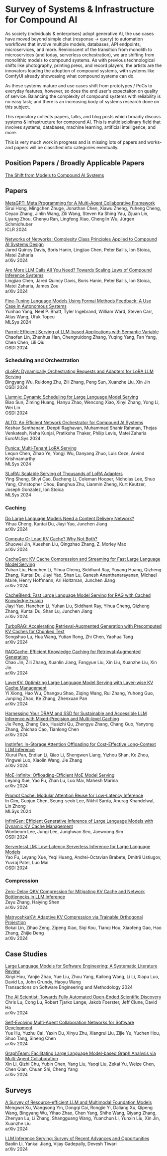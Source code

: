 # Survey of Systems & Infrastructure for Compound AI

As society (individuals & enterprises) adopt generative AI, the use cases have moved beyond simple chat (response -> query) to automation workflows that involve multiple models, databases, API endpoints, microservices, and more. Reminiscent of the transition from monolith to microservices (and today, serverless orchestration), we are shifting from monolithic models to compound systems. As with previous technological shifts like photography, printing press, and record players, the artists are the innovators leading the adoption of compound systems, with systems like ComfyUI already showcasing what compound systems can do. 

As these systems mature and use cases shift from prototypes / PoCs to everyday features, however, so does the end user's expectaiton on quality of service. Balancing the complexity of compound systems with reliability is no easy task; and there is an increasing body of systems research done on this subject. 

This repository collects papers, talks, and blog posts which broadly discuss systems & infrastructure for compound AI. This is multidisciplinary field that involves systems, databases, machine learning, artificial intelligence, and more. 

This is very much work in progress and is missing lots of papers and works- and papers will be classified into categories eventually.

## Position Papers / Broadly Applicable Papers

[The Shift from Models to Compound AI Systems](https://bair.berkeley.edu/blog/2024/02/18/compound-ai-systems/)

## Papers

[MetaGPT: Meta Programming for A Multi-Agent Collaborative Framework](https://openreview.net/forum?id=VtmBAGCN7o)\
Sirui Hong, Mingchen Zhuge, Jonathan Chen, Xiawu Zheng, Yuheng Cheng, Ceyao Zhang, Jinlin Wang, Zili Wang, Steven Ka Shing Yau, Zijuan Lin, Liyang Zhou, Chenyu Ran, Lingfeng Xiao, Chenglin Wu, Jürgen Schmidhuber\
ICLR 2024

[Networks of Networks: Complexity Class Principles Applied to Compound AI Systems Design](https://arxiv.org/abs/2407.16831)\
Jared Quincy Davis, Boris Hanin, Lingjiao Chen, Peter Bailis, Ion Stoica, Matei Zaharia\
arXiv 2024

[Are More LLM Calls All You Need? Towards Scaling Laws of Compound Inference Systems](https://arxiv.org/abs/2403.02419)\
Lingjiao Chen, Jared Quincy Davis, Boris Hanin, Peter Bailis, Ion Stoica, Matei Zaharia, James Zou\
arXiv 2024

[Fine-Tuning Language Models Using Formal Methods Feedback: A Use Case in Autonomous Systems](https://arxiv.org/abs/2310.18239)\
Yunhao Yang, Neel P. Bhatt, Tyler Ingebrand, William Ward, Steven Carr, Atlas Wang, Ufuk Topcu\
MLSys 2024

[Parrot: Efficient Serving of LLM-based Applications with Semantic Variable](https://arxiv.org/abs/2405.19888)\
Chaofan Lin, Zhenhua Han, Chengruidong Zhang, Yuqing Yang, Fan Yang, Chen Chen, Lili Qiu\
OSDI 2024

### Scheduling and Orchestration

[dLoRA: Dynamically Orchestrating Requests and Adapters for LoRA LLM Serving](https://bingyangwu.github.io/publication/dlora/)\
Bingyang Wu, Ruidong Zhu, Zili Zhang, Peng Sun, Xuanzhe Liu, Xin Jin\
OSDI 2024

[Llumnix: Dynamic Scheduling for Large Language Model Serving](https://arxiv.org/abs/2406.03243)\
Biao Sun, Ziming Huang, Hanyu Zhao, Wencong Xiao, Xinyi Zhang, Yong Li, Wei Lin\
OSDI 2024

[ALTO: An Efficient Network Orchestrator for Compound AI Systems](https://dl.acm.org/doi/abs/10.1145/3642970.3655844)\
Keshav Santhanam, Deepti Raghavan, Muhammad Shahir Rahman, Thejas Venkatesh, Neha Kunjal, Pratiksha Thaker, Philip Levis, Matei Zaharia\
EuroMLSys 2024

[Punica: Multi-Tenant LoRA Serving](https://proceedings.mlsys.org/paper_files/paper/2024/hash/054de805fcceb78a201f5e9d53c85908-Abstract-Conference.html)\
Lequn Chen, Zihao Ye, Yongji Wu, Danyang Zhuo, Luis Ceze, Arvind Krishnamurthy\
MLSys 2024

[SLoRA: Scalable Serving of Thousands of LoRA Adapters](https://proceedings.mlsys.org/paper_files/paper/2024/hash/906419cd502575b617cc489a1a696a67-Abstract-Conference.html)\
Ying Sheng, Shiyi Cao, Dacheng Li, Coleman Hooper, Nicholas Lee, Shuo Yang, Christopher Chou, Banghua Zhu, Lianmin Zheng, Kurt Keutzer, Joseph Gonzalez, Ion Stoica\
MLSys 2024

### Caching

[Do Large Language Models Need a Content Delivery Network?](https://arxiv.org/abs/2409.13761)\
Yihua Cheng, Kuntai Du, Jiayi Yao, Junchen Jiang\
arXiv 2024

[Compute Or Load KV Cache? Why Not Both?](https://arxiv.org/abs/2410.03065)\
Shuowei Jin, Xueshen Liu, Qingzhao Zhang, Z. Morley Mao\
arXiv 2024

[CacheGen: KV Cache Compression and Streaming for Fast Large Language Model Serving](https://arxiv.org/abs/2310.07240)\
Yuhan Liu, Hanchen Li, Yihua Cheng, Siddhant Ray, Yuyang Huang, Qizheng Zhang, Kuntai Du, Jiayi Yao, Shan Lu, Ganesh Ananthanarayanan, Michael Maire, Henry Hoffmann, Ari Holtzman, Junchen Jiang\
arXiv 2024

[CacheBlend: Fast Large Language Model Serving for RAG with Cached Knowledge Fusion](https://arxiv.org/abs/2405.16444)\
Jiayi Yao, Hanchen Li, Yuhan Liu, Siddhant Ray, Yihua Cheng, Qizheng Zhang, Kuntai Du, Shan Lu, Junchen Jiang\
arXiv 2024

[TurboRAG: Accelerating Retrieval-Augmented Generation with Precomputed KV Caches for Chunked Text](https://arxiv.org/abs/2410.07590)\
Songshuo Lu, Hua Wang, Yutian Rong, Zhi Chen, Yaohua Tang\
arXiv 2024

[RAGCache: Efficient Knowledge Caching for Retrieval-Augmented Generation](https://arxiv.org/abs/2404.12457)\
Chao Jin, Zili Zhang, Xuanlin Jiang, Fangyue Liu, Xin Liu, Xuanzhe Liu, Xin Jin\
arXiv 2024

[LayerKV: Optimizing Large Language Model Serving with Layer-wise KV Cache Management](https://arxiv.org/abs/2410.00428)\
Yi Xiong, Hao Wu, Changxu Shao, Ziqing Wang, Rui Zhang, Yuhong Guo, Junping Zhao, Ke Zhang, Zhenxuan Pan\
arXiv 2024

[Harnessing Your DRAM and SSD for Sustainable and Accessible LLM Inference with Mixed-Precision and Multi-level Caching](https://arxiv.org/abs/2410.14740)\
Jie Peng, Zhang Cao, Huaizhi Qu, Zhengyu Zhang, Chang Guo, Yanyong Zhang, Zhichao Cao, Tianlong Chen\
arXiv 2024

[InstInfer: In-Storage Attention Offloading for Cost-Effective Long-Context LLM Inference](https://arxiv.org/abs/2409.04992)\
Xiurui Pan, Endian Li, Qiao Li, Shengwen Liang, Yizhou Shan, Ke Zhou, Yingwei Luo, Xiaolin Wang, Jie Zhang\
arXiv 2024

[MoE-Infinity: Offloading-Efficient MoE Model Serving](https://arxiv.org/abs/2401.14361)\
Leyang Xue, Yao Fu, Zhan Lu, Luo Mai, Mahesh Marina\
arXiv 2024

[Prompt Cache: Modular Attention Reuse for Low-Latency Inference](https://proceedings.mlsys.org/paper_files/paper/2024/hash/a66caa1703fe34705a4368c3014c1966-Abstract-Conference.html)\
In Gim, Guojun Chen, Seung-seob Lee, Nikhil Sarda, Anurag Khandelwal, Lin Zhong\
MLSys 2024

[InfiniGen: Efficient Generative Inference of Large Language Models with Dynamic KV Cache Management](https://arxiv.org/abs/2406.19707)\
Wonbeom Lee, Jungi Lee, Junghwan Seo, Jaewoong Sim\
OSDI 2024

[ServerlessLLM: Low-Latency Serverless Inference for Large Language Models](https://arxiv.org/abs/2401.14351)\
Yao Fu, Leyang Xue, Yeqi Huang, Andrei-Octavian Brabete, Dmitrii Ustiugov, Yuvraj Patel, Luo Mai\
OSDI 2024

### Compression

[Zero-Delay QKV Compression for Mitigating KV Cache and Network Bottlenecks in LLM Inference](https://arxiv.org/abs/2408.04107)\
Zeyu Zhang, Haiying Shen\
arXiv 2024

[MatryoshkaKV: Adaptive KV Compression via Trainable Orthogonal Projection](https://arxiv.org/abs/2410.14731)\
Bokai Lin, Zihao Zeng, Zipeng Xiao, Siqi Kou, Tianqi Hou, Xiaofeng Gao, Hao Zhang, Zhijie Deng\
arXiv 2024


## Case Studies

[Large Language Models for Software Engineering: A Systematic Literature Review](https://arxiv.org/abs/2308.10620)\
Xinyi Hou, Yanjie Zhao, Yue Liu, Zhou Yang, Kailong Wang, Li Li, Xiapu Luo, David Lo, John Grundy, Haoyu Wang\
Transactions on Software Engineering and Methodology 2024

[The AI Scientist: Towards Fully Automated Open-Ended Scientific Discovery](https://arxiv.org/abs/2408.06292)\
Chris Lu, Cong Lu, Robert Tjarko Lange, Jakob Foerster, Jeff Clune, David Ha\
arXiv 2024

[Self-Evolving Multi-Agent Collaboration Networks for Software Development](https://arxiv.org/abs/2410.16946)\
Yue Hu, Yuzhu Cai, Yaxin Du, Xinyu Zhu, Xiangrui Liu, Zijie Yu, Yuchen Hou, Shuo Tang, Siheng Chen\
arXiv 2024

[GraphTeam: Facilitating Large Language Model-based Graph Analysis via Multi-Agent Collaboration](https://arxiv.org/abs/2410.18032)\
Xin Li, Qizhi Chu, Yubin Chen, Yang Liu, Yaoqi Liu, Zekai Yu, Weize Chen, Chen Qian, Chuan Shi, Cheng Yang\
arXiv 2024

## Surveys

[A Survey of Resource-efficient LLM and Multimodal Foundation Models](https://bingyangwu.github.io/publication/llmsurvey/)\
Mengwei Xu, Wangsong Yin, Dongqi Cai, Rongjie Yi, Daliang Xu, Qipeng Wang, Bingyang Wu, Yihao Zhao, Chen Yang, Shihe Wang, Qiyang Zhang, Zhenyan Lu, Li Zhang, Shangguang Wang, Yuanchun Li, Yunxin Liu, Xin Jin, Xuanzhe Liu\
arXiv 2024

[LLM Inference Serving: Survey of Recent Advances and Opportunities](https://arxiv.org/abs/2407.12391)\
Baolin Li, Yankai Jiang, Vijay Gadepally, Devesh Tiwari\
arXiv 2024
